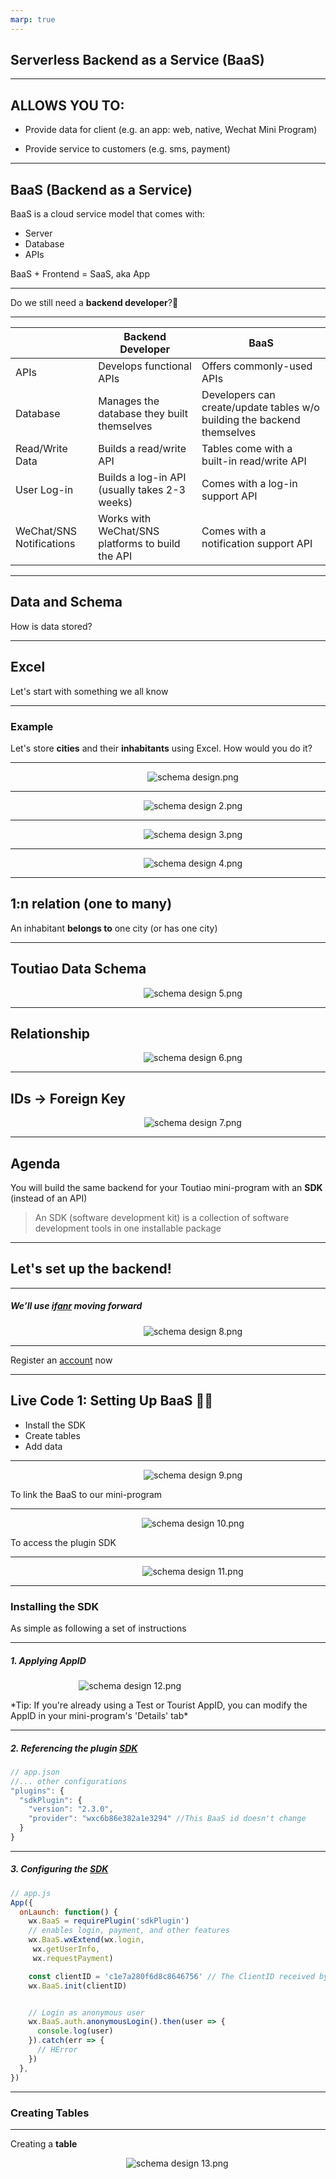```yaml
---
marp: true
---
```


## Serverless Backend as a Service (BaaS)

---

## ALLOWS YOU TO:

- Provide data for client (e.g. an app: web, native, Wechat Mini Program)

- Provide service to customers (e.g. sms, payment)

---

## BaaS (Backend as a Service)
BaaS is a cloud service model that comes with:
- Server
- Database
- APIs

BaaS + Frontend = SaaS, aka App

---

Do we still need a **backend developer**?🤔

---

|              | Backend Developer   | BaaS  |
| -----------  | ------------------|-------|
| APIs | Develops functional APIs | Offers commonly-used APIs
| Database | Manages the database they built themselves | Developers can create/update tables w/o building the backend themselves 
| Read/Write Data | Builds a read/write API | Tables come with a built-in read/write API
| User Log-in | Builds a log-in API (usually takes 2-3 weeks) | Comes with a log-in support API
| WeChat/SNS Notifications | Works with WeChat/SNS platforms to build the API | Comes with a notification support API

---

## Data and Schema

How is data stored?

---

## Excel

Let's start with something we all know

---

### Example

Let's store **cities** and their **inhabitants** using Excel. How would you do it?

---

<figure style="width: 100%">
  <p align="center">
  <img alt="schema design.png" src="https://wagon-rc3.s3.eu-west-1.amazonaws.com/vUds1zyMNsPFkZXfAn5MNipu" />
    </p>
</figure>

---

<figure style="width: 100%">
  <p align="center">
  <img alt="schema design 2.png" src="https://wagon-rc3.s3.eu-west-1.amazonaws.com/QVPujfWu3W5WszvHGu99KCdY" />
    </p>
</figure>

---

<figure style="width: 100%">
  <p align="center">
  <img alt="schema design 3.png" src="https://wagon-rc3.s3.eu-west-1.amazonaws.com/UeMspWpbUowxhLgffSJTknLD" />
    </p>
</figure>

---

<figure style="width: 100%">
  <p align="center">
  <img alt="schema design 4.png" src="https://wagon-rc3.s3.eu-west-1.amazonaws.com/AM8LLbAeBKJMqacoEMAK8nZ7" />
    </p>
</figure>

---

## 1:n relation (one to many)

An inhabitant **belongs to** one city (or has one city)

---

## Toutiao Data Schema
<figure style="width: 100%">
  <p align="center">
  <img alt="schema design 5.png" src="https://wagon-rc3.s3.eu-west-1.amazonaws.com/kzZkEaPFS4XtG5S5W9ktr6HU" />
    </p>
</figure>

---

## Relationship
<figure style="width: 100%">
  <p align="center">
  <img alt="schema design 6.png" src="https://wagon-rc3.s3.eu-west-1.amazonaws.com/rBPQ5oD8srpZNp9QksXBYCbM" />
    </p>
</figure>

---

## IDs → Foreign Key
<figure style="width: 100%">
  <p align="center">
  <img alt="schema design 7.png" src="https://wagon-rc3.s3.eu-west-1.amazonaws.com/aQZjAdny1g4HSyUX5nX76Jee" />
    </p>
</figure>

--- 

## Agenda

You will build the same backend for your Toutiao mini-program with an **SDK** (instead of an API)

> An SDK (software development kit) is a collection of software development tools in one installable package

---

## Let's set up the backend!

---

##### We’ll use [**ifanr**](https://cloud.minapp.com) moving forward
<figure style="width: 100%">
  <p align="center">
  <img alt="schema design 8.png" src="https://wagon-rc3.s3.eu-west-1.amazonaws.com/26ENN18H4ZBREJpQfta6a8ty" />
    </p>
</figure>

---

Register an [account](https://cloud.minapp.com) now

---

## Live Code 1: Setting Up BaaS 👩‍💻
- Install the SDK
- Create tables
- Add data

---

<figure style="width: 100%">
  <p align="center">
  <img alt="schema design 9.png" src="https://wagon-rc3.s3.eu-west-1.amazonaws.com/K91SM1s46vdHYR7mFGBnJR75" />
    </p>
</figure>

To link the BaaS to our mini-program

---

<figure style="width: 100%">
  <p align="center">
  <img alt="schema design 10.png" src="https://wagon-rc3.s3.eu-west-1.amazonaws.com/E9Q4pDuwijrMvBKA9XLMdJtc" />
    </p>
</figure>

To access the plugin SDK

---

<figure style="width: 100%">
  <p align="center">
  <img alt="schema design 11.png" src="https://wagon-rc3.s3.eu-west-1.amazonaws.com/ZxkzwVdDFZZkAvFRu3sPJLp6" />
    </p>
</figure>

---

### Installing the SDK

As simple as following a set of instructions

---

##### 1. Applying AppID
<figure style="width: 60%">
  <p align="center">
  <img alt="schema design 12.png" src="https://wagon-rc3.s3.eu-west-1.amazonaws.com/E2TXKDpL54tao5rYCJC69ECB" />
    </p>
</figure>
*Tip: If you're already using a Test or Tourist AppID, you can modify the AppID in your mini-program's 'Details' tab*

---

##### 2. Referencing the plugin [SDK](https://doc.minapp.com/js-sdk/wechat/)

```js
// app.json
//... other configurations
"plugins": {
  "sdkPlugin": {
    "version": "2.3.0",
    "provider": "wxc6b86e382a1e3294" //This BaaS id doesn't change
  }
}
```
---

##### 3. Configuring the [SDK](https://doc.minapp.com/js-sdk/wechat/)

```js
// app.js
App({
  onLaunch: function() {
    wx.BaaS = requirePlugin('sdkPlugin')
    // enables login, payment, and other features
    wx.BaaS.wxExtend(wx.login,
     wx.getUserInfo,
     wx.requestPayment)

    const clientID = 'c1e7a280f6d8c8646756' // The ClientID received by the backend
    wx.BaaS.init(clientID)


    // Login as anonymous user
    wx.BaaS.auth.anonymousLogin().then(user => {
      console.log(user)
    }).catch(err => {
      // HError
    })
  },
})
```

---

### Creating Tables

---

Creating a **table**
<figure style="width: 90%; height: 100%;">
  <p align="center">
  <img alt="schema design 13.png" src="https://wagon-rc3.s3.eu-west-1.amazonaws.com/gkwFZDsbd8yKH14iHYMKctc6" />
    </p>
</figure>

---

Adding fields or **columns** to a table while setting their **data type** and **properties*
<figure style="width: 100%">
  <p align="center">
  <img alt="schema design 14.png" src="https://wagon-rc3.s3.eu-west-1.amazonaws.com/dctHe2UL6aHmuipHXFJMbe3N" />
    </p>
</figure>

---

Adding a  **foreign key** (called **pointer** in minapp) field to the **child table**
*e.g. A story can have multiple comments
<figure style="width: 100%; height: 90%;">
  <p align="center">
  <img alt="schema design 15.png" src="https://wagon-rc3.s3.eu-west-1.amazonaws.com/1cqbEh8vtrMxfSqnQ3cny3mo" />
    </p>
</figure>

---

### Adding Data

---

Adding **rows**

<figure style="width: 100%; height: 100%;">
  <p align="center">
  <img alt="schema design 16.png" src="https://wagon-rc3.s3.eu-west-1.amazonaws.com/8xVpp3LEX9isv3dU9tHrjpbB" />
    </p>
</figure>

---

Adding data to a **child row**
<figure style="width: 100%">
  <p align="center">
  <img alt="schema design 17.png" src="https://wagon-rc3.s3.eu-west-1.amazonaws.com/EEficEBkbE3FtYGEekY32dem" />
    </p>
</figure>

---

Your turn!
### EXERCISE 1: CREATE THE BACKEND 💪

---

## Applying the backend!

---

## Reading Data
Implementing the **Read** feature of CRUD with the BaaS **SDK** instead of an API

---

## Live Code 2: Read (all) 👩‍💻

---

With the `find` function in the [SDK](https://doc.minapp.com/js-sdk/schema/query.html), fetching data is just these few lines:

```js
// index.js, in onLoad function
let tableName = 'stories'

let Story = new wx.BaaS.TableObject(tableName)

Story.find().then(dosomething)
```

`dosomething` should be replaced by the function that handles the **request response**

---

Your turn!
### EXERCISE 2: READ ALL STORIES 💪

---

## Live Code 3: Read (one) 👩‍💻

---

Use the `get` function in the [SDK](https://doc.minapp.com/js-sdk/schema/get-record-detail.html)

```js
// show.js, in onLoad function
onLoad: function (options) {

  let tableName = 'stories'

  let Story = new wx.BaaS.TableObject(tableName)

  let recordID = options.id // e.g. '59897882ff650c0477f00485'

  Story.get(recordID).then(dosomething)
},
```

---

Your turn!
### EXERCISE 3: READ ONE STORY 💪

---

Not challenging enough?

---

## Live Code 4: Read (all for one) 👩‍💻

---

Define the **child table**

```js
// show.js, in onLoad function
let tableComments = 'comments'
let Comment = new wx.BaaS.TableObject(tableComments)
```

How do we get specific data? This brings us to **queries** 

---

### Querying

What is a query? Think of it as a search function in your table

You can search text, numbers, booleans... any type with exact matching or operations like >, <=, != ...

Chances are you've been using that without knowing. Anytime you use a search bar! You are querying ;-)

---

Define a `query`


```js
//... Define Comment in onLoad function as above

// Instantiate the query object
let query = new wx.BaaS.Query()

// Get the story you retrieved earlier from page's data
let story = this.data.story

// Set conditions to a query...
query.compare('story_id', "=", story.id)

// Run the query
Comment.setQuery(query).find().then(dosomething)

```
Lots of queries are possible, including [chaining](https://doc.minapp.com/js-sdk/schema/query.html) them!

---

Your turn!
### EXERCISE 4: READ COMMENTS FOR ONE STORY 💪

---

## Happy 1st day of BaaS!